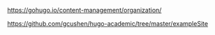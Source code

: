 https://gohugo.io/content-management/organization/

https://github.com/gcushen/hugo-academic/tree/master/exampleSite